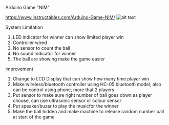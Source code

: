 Arduino Game "NIM"

https://www.instructables.com/Arduino-Game-NIM/
![alt text](https://content.instructables.com/ORIG/FWV/K4L3/IYV9BIO7/FWVK4L3IYV9BIO7.jpg?auto=webp&frame=1&width=800&height=1024&fit=bounds&md=2bd7b0194e8af3741e063436071a2462?raw=true)

System Limitation
1. LED indicator for winner can show limited player win
2. Controller wired
3. No sensor to count the ball
4. No sound indicator for winner
5. The ball are showing make the game easier

Improvement
1. Change to LCD Display that can show how many time player win
2. Make wireless/bluetooth controller using HC-05 bluetooth model, also can be control using phone, more that 2 players
3. Put sensor to make sure right number of ball goes down as player choose, can use ultrasonic sensor or colour sensor
4. Put speaker/buzer to play the musicfor the winner
5. Make the ball hidden and make machine to release random number ball at start of the game
